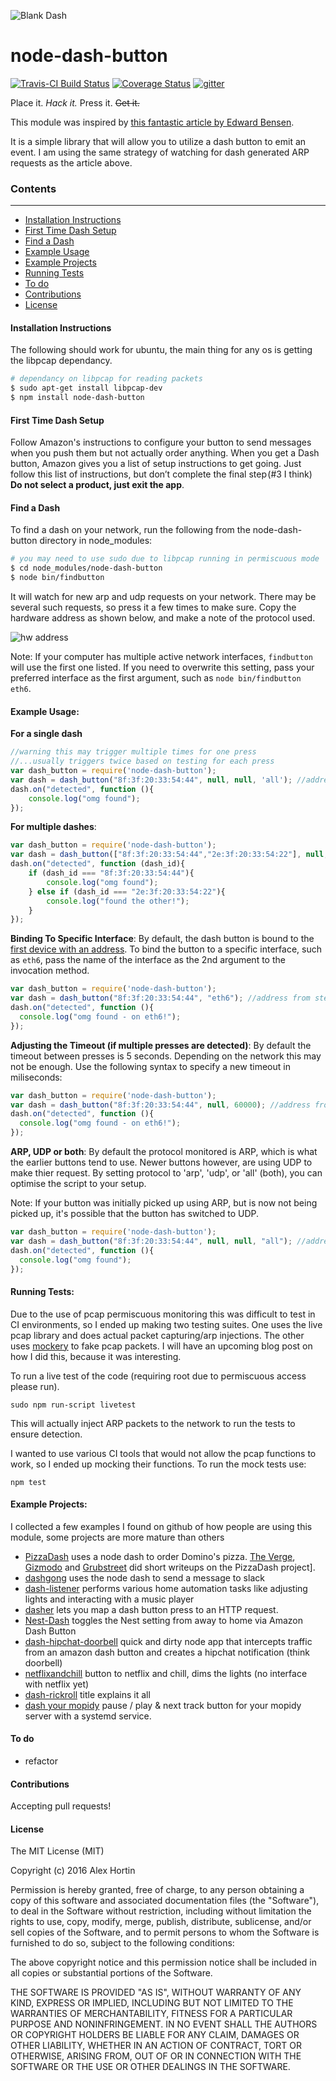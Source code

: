 ![Blank Dash](http://i.imgur.com/PP0CJ3s.png?1)
# node-dash-button
[![Travis-CI Build Status](https://travis-ci.org/hortinstein/node-dash-button.svg)](https://travis-ci.org/hortinstein/node-dash-button)  [![Coverage Status](https://coveralls.io/repos/hortinstein/node-dash-button/badge.svg?branch=master&service=github)](https://coveralls.io/github/hortinstein/node-dash-button?branch=master)  [![gitter](https://img.shields.io/badge/gitter-join%20chat-green.svg?style=flat)](https://gitter.im/hortinstein/node-dash-button)

Place it. *Hack it.* Press it. ~~Get it.~~

This module was inspired by [this fantastic article by Edward Bensen](https://medium.com/@edwardbenson/how-i-hacked-amazon-s-5-wifi-button-to-track-baby-data-794214b0bdd8).

It is a simple library that will allow you to utilize a dash button to emit an event.  I am using the same strategy of watching for dash generated ARP requests as the article above.

### Contents
-----------------
- [Installation Instructions](#installation-instructions)
- [First Time Dash Setup](#first-time-dash-setup)
- [Find a Dash](#find-a-dash)
- [Example Usage](#example-usage)
- [Example Projects](#example-projects)
- [Running Tests](#running-tests)
- [To do](#to-do)
- [Contributions](#contributions)
- [License](#license)

#### Installation Instructions
The following should work for ubuntu, the main thing for any os is getting the libpcap dependancy.
``` sh
# dependancy on libpcap for reading packets
$ sudo apt-get install libpcap-dev
$ npm install node-dash-button
```
#### First Time Dash Setup

Follow Amazon's instructions to configure your button to send messages when you push them but not actually order anything. When you get a Dash button, Amazon gives you a list of setup instructions to get going. Just follow this list of instructions, but don’t complete the final step (#3 I think) **Do not select a product, just exit the app**.

#### Find a Dash
To find a dash on your network, run the following from the node-dash-button directory in node_modules:
``` sh
# you may need to use sudo due to libpcap running in permiscuous mode
$ cd node_modules/node-dash-button
$ node bin/findbutton
```

It will watch for new arp and udp requests on your network.  There may be several such requests, so press it a few times to make sure. Copy the hardware address as shown below, and make a note of the protocol used.

![hw address](http://i.imgur.com/BngokPC.png)

Note: If your computer has multiple active network interfaces, `findbutton` will use the first one listed. If you need to overwrite this setting, pass your preferred interface
as the first argument, such as `node bin/findbutton eth6`.

#### Example Usage:

**For a single dash**
``` js
//warning this may trigger multiple times for one press
//...usually triggers twice based on testing for each press
var dash_button = require('node-dash-button');
var dash = dash_button("8f:3f:20:33:54:44", null, null, 'all'); //address from step above
dash.on("detected", function (){
	console.log("omg found");
});
```

**For multiple dashes**:
```js
var dash_button = require('node-dash-button');
var dash = dash_button(["8f:3f:20:33:54:44","2e:3f:20:33:54:22"], null, null, 'all'); //address from step above
dash.on("detected", function (dash_id){
    if (dash_id === "8f:3f:20:33:54:44"){
        console.log("omg found");
    } else if (dash_id === "2e:3f:20:33:54:22"){
        console.log("found the other!");
    }
});
```

**Binding To Specific Interface**:
By default, the dash button is bound to the [first device with an address](https://github.com/mranney/node_pcap/blob/master/pcap_binding.cc#L89). To bind the button to a specific interface, such as `eth6`, pass the name of the interface as the 2nd argument to the invocation method.
``` js
var dash_button = require('node-dash-button');
var dash = dash_button("8f:3f:20:33:54:44", "eth6"); //address from step above
dash.on("detected", function (){
  console.log("omg found - on eth6!");
});
```

**Adjusting the Timeout (if multiple presses are detected)**:
By default the timeout between presses is 5 seconds.  Depending on the network this may not be enough.  Use the following syntax to specify a new timeout in miliseconds:
``` js
var dash_button = require('node-dash-button');
var dash = dash_button("8f:3f:20:33:54:44", null, 60000); //address from step above
dash.on("detected", function (){
  console.log("omg found - on eth6!");
});
```

**ARP, UDP or both**:
By default the protocol monitored is ARP, which is what the earlier buttons tend to use. Newer buttons however, are using UDP to make thier request. By setting protocol to 'arp', 'udp', or 'all' (both), you can optimise the script to your setup.

Note: If your button was initially picked up using ARP, but is now not being picked up, it's possible that the button has switched to UDP.

``` js
var dash_button = require('node-dash-button');
var dash = dash_button("8f:3f:20:33:54:44", null, null, "all"); //address from step above
dash.on("detected", function (){
  console.log("omg found");
});
```

#### Running Tests:
Due to the use of pcap permiscuous monitoring this was difficult to test in CI environments, so I ended up making two testing suites.  One uses the live pcap library and does actual packet capturing/arp injections.  The other uses [mockery](https://github.com/mfncooper/mockery) to fake pcap packets.  I will have an upcoming blog post on how I did this, because it was interesting.

To run a live test of the code (requiring root due to permiscuous access please run).
```
sudo npm run-script livetest
```
This will actually inject ARP packets to the network to run the tests to ensure detection.

I wanted to use various CI tools that would not allow the pcap functions to work, so I ended up mocking their functions.  To run the mock tests use:
```
npm test
```


#### Example Projects:
I collected a few examples I found on github of how people are using this module, some projects are more mature than others
- [PizzaDash](https://github.com/bhberson/pizzadash) uses a node dash to order Domino's pizza. [The Verge](http://www.theverge.com/2015/9/28/9407669/amazon-dash-button-hack-pizza), [Gizmodo](http://gizmodo.com/an-american-hero-hacked-an-amazon-dash-button-to-order-1733347471) and [Grubstreet](http://www.grubstreet.com/2015/09/amazon-dash-button-dominos-hack.html#)  did short writeups on the PizzaDash project].
- [dashgong](https://github.com/danboy/dashgong) uses the node dash to send a message to slack
- [dash-listener](https://github.com/dkordik/dash-listener) performs various home automation tasks like adjusting lights and interacting with a music player
- [dasher](https://github.com/maddox/dasher) lets you map a dash button press to an HTTP request.
- [Nest-Dash](https://github.com/djrausch/Nest-Dash) toggles the Nest setting from away to home via Amazon Dash Button
- [dash-hipchat-doorbell](https://github.com/Sfeinste/dash-hipchat-doorbell) quick and dirty node app that intercepts traffic from an amazon dash button and creates a hipchat notification (think doorbell)
- [netflixandchill](https://github.com/sidho/netflixandchill) button to netflix and chill, dims the lights (no interface with netflix yet)
- [dash-rickroll](https://github.com/girliemac/dash-rickroll/blob/8f0396c7fec871427fe016a2dd5787f07b1402cc/README.md) title explains it all
- [dash your mopidy](https://github.com/polo2ro/dash) pause / play & next track button for your mopidy server with a systemd service.

#### To do
- refactor

#### Contributions
Accepting pull requests!

#### License

The MIT License (MIT)

Copyright (c) 2016 Alex Hortin

Permission is hereby granted, free of charge, to any person obtaining a copy of this software and associated documentation files (the "Software"), to deal in the Software without restriction, including without limitation the rights to use, copy, modify, merge, publish, distribute, sublicense, and/or sell copies of the Software, and to permit persons to whom the Software is furnished to do so, subject to the following conditions:

The above copyright notice and this permission notice shall be included in all copies or substantial portions of the Software.

THE SOFTWARE IS PROVIDED "AS IS", WITHOUT WARRANTY OF ANY KIND, EXPRESS OR IMPLIED, INCLUDING BUT NOT LIMITED TO THE WARRANTIES OF MERCHANTABILITY, FITNESS FOR A PARTICULAR PURPOSE AND NONINFRINGEMENT. IN NO EVENT SHALL THE AUTHORS OR COPYRIGHT HOLDERS BE LIABLE FOR ANY CLAIM, DAMAGES OR OTHER LIABILITY, WHETHER IN AN ACTION OF CONTRACT, TORT OR OTHERWISE, ARISING FROM, OUT OF OR IN CONNECTION WITH THE SOFTWARE OR THE USE OR OTHER DEALINGS IN THE SOFTWARE.
